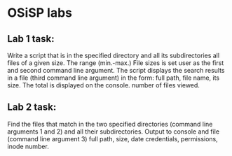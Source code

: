 # OSiSP labs

## Lab 1 task: 

Write a script that is in the specified directory and all its subdirectories
all files of a given size. The range (min.-max.) File sizes is set
user as the first and second command line argument.
The script displays the search results in a file (third command line argument)
in the form: full path, file name, its size. The total is displayed on the console.
number of files viewed.

## Lab 2 task: 
Find the files that match in the two specified directories
(command line arguments 1 and 2) and all their subdirectories. Output to
console and file (command line argument 3) full path, size, date
credentials, permissions, inode number.
